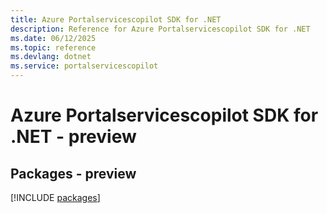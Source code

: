 ```yaml
---
title: Azure Portalservicescopilot SDK for .NET
description: Reference for Azure Portalservicescopilot SDK for .NET
ms.date: 06/12/2025
ms.topic: reference
ms.devlang: dotnet
ms.service: portalservicescopilot
---
```

# Azure Portalservicescopilot SDK for .NET - preview
## Packages - preview
[!INCLUDE [packages](portalservicescopilot-index.md)]
